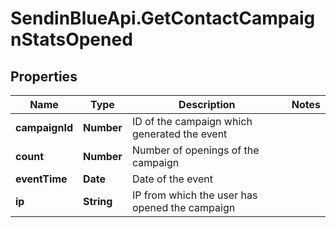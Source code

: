 # SendinBlueApi.GetContactCampaignStatsOpened

## Properties
Name | Type | Description | Notes
------------ | ------------- | ------------- | -------------
**campaignId** | **Number** | ID of the campaign which generated the event | 
**count** | **Number** | Number of openings of the campaign | 
**eventTime** | **Date** | Date of the event | 
**ip** | **String** | IP from which the user has opened the campaign | 


